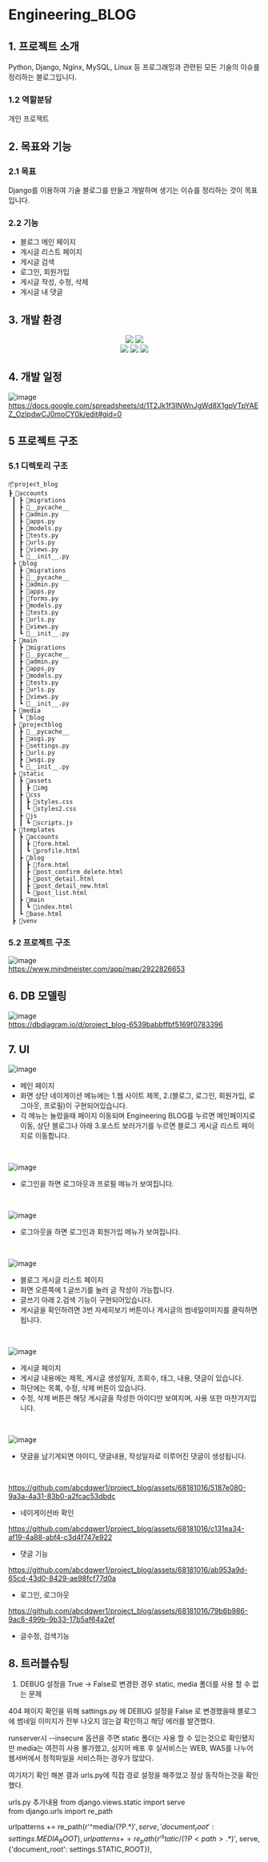 # Engineering_BLOG

## 1. 프로젝트 소개
Python, Django, Nginx, MySQL, Linux 등 프로그래밍과 관련된 모든 기술의 이슈를 정리하는 블로그입니다.

### 1.2 역할분담
개인 프로젝트

## 2. 목표와 기능
### 2.1 목표
Django를 이용하여 기술 블로그를 만들고 개발하며 생기는 이슈를 정리하는 것이 목표입니다.

### 2.2 기능
- 블로그 메인 페이지
- 게시글 리스트 페이지
- 게시글 검색
- 로그인, 회원가입  
- 게시글 작성, 수정, 삭제
- 게시글 내 댓글

## 3. 개발 환경
<div align=center>
<img src="https://img.shields.io/badge/python-3776AB?style=for-the-badge&logo=python&logoColor=white">
<img src="https://img.shields.io/badge/django-092E20?style=for-the-badge&logo=django&logoColor=white">
<br>
  
<img src="https://img.shields.io/badge/html5-E34F26?style=for-the-badge&logo=html5&logoColor=white"> 
<img src="https://img.shields.io/badge/css-1572B6?style=for-the-badge&logo=css3&logoColor=white">
<img src="https://img.shields.io/badge/bootstrap-7952B3?style=for-the-badge&logo=bootstrap&logoColor=white">
</div>

## 4. 개발 일정
![image](https://github.com/abcdqwer1/project_blog/assets/68181016/05180271-c294-451f-acc7-d67f6e35b92a)
<br>
https://docs.google.com/spreadsheets/d/1T2Jk1f3INWnJgWd8X1gpVTpYAEZ_OzIpdwCJ0moCY0k/edit#gid=0

## 5 프로젝트 구조
### 5.1 디렉토리 구조
```
📦project_blog
┣ 📂accounts
 ┃ ┣ 📂migrations
 ┃ ┣ 📂__pycache__
 ┃ ┣ 📜admin.py
 ┃ ┣ 📜apps.py
 ┃ ┣ 📜models.py
 ┃ ┣ 📜tests.py
 ┃ ┣ 📜urls.py
 ┃ ┣ 📜views.py
 ┃ ┗ 📜__init__.py
 ┣ 📂blog
 ┃ ┣ 📂migrations
 ┃ ┣ 📂__pycache__
 ┃ ┣ 📜admin.py
 ┃ ┣ 📜apps.py
 ┃ ┣ 📜forms.py
 ┃ ┣ 📜models.py
 ┃ ┣ 📜tests.py
 ┃ ┣ 📜urls.py
 ┃ ┣ 📜views.py
 ┃ ┗ 📜__init__.py
 ┣ 📂main
 ┃ ┣ 📂migrations
 ┃ ┣ 📂__pycache__
 ┃ ┣ 📜admin.py
 ┃ ┣ 📜apps.py
 ┃ ┣ 📜models.py
 ┃ ┣ 📜tests.py
 ┃ ┣ 📜urls.py
 ┃ ┣ 📜views.py
 ┃ ┗ 📜__init__.py
 ┣ 📂media
 ┃ ┗ 📂blog
 ┣ 📂projectblog
 ┃ ┣ 📂__pycache__
 ┃ ┣ 📜asgi.py
 ┃ ┣ 📜settings.py
 ┃ ┣ 📜urls.py
 ┃ ┣ 📜wsgi.py
 ┃ ┗ 📜__init__.py
 ┣ 📂static
 ┃ ┣ 📂assets
 ┃ ┃ ┣ 📂img
 ┃ ┣ 📂css
 ┃ ┃ ┣ 📜styles.css
 ┃ ┃ ┗ 📜styles2.css
 ┃ ┣ 📂js
 ┃ ┃ ┗ 📜scripts.js
 ┣ 📂templates
 ┃ ┣ 📂accounts
 ┃ ┃ ┣ 📜form.html
 ┃ ┃ ┗ 📜profile.html
 ┃ ┣ 📂blog
 ┃ ┃ ┣ 📜form.html
 ┃ ┃ ┣ 📜post_confirm_delete.html
 ┃ ┃ ┣ 📜post_detail.html
 ┃ ┃ ┣ 📜post_detail_new.html
 ┃ ┃ ┗ 📜post_list.html
 ┃ ┣ 📂main
 ┃ ┃ ┗ 📜index.html
 ┃ ┗ 📜base.html
 ┣ 📂venv
```
### 5.2 프로젝트 구조
![image](https://github.com/abcdqwer1/project_blog/assets/68181016/ef686a88-efb3-46ff-960d-f3f5bbfa5c06)
<br>
https://www.mindmeister.com/app/map/2922826653

## 6. DB 모델링
![image](https://github.com/abcdqwer1/project_blog/assets/68181016/6dc6d799-bad7-4a7f-a940-4eddc16ee3e4)
<br>
https://dbdiagram.io/d/project_blog-6539babbffbf5169f0783396

## 7. UI
![image](https://github.com/abcdqwer1/project_blog/assets/68181016/ef5b0927-bb4c-479d-9120-744c8999f866)

- 메인 페이지
- 화면 상단 네이게이션 메뉴에는 1.웹 사이트 제목, 2.(블로그, 로그인, 회원가입, 로그아웃, 프로필)이 구현되어있습니다.
- 각 메뉴는 눌렀을때 페이지 이동되며 Engineering BLOG를 누르면 메인페이지로 이동, 상단 블로그나 아래 3.포스트 보러가기를 누르면 블로그 게시글 리스트 페이지로 이동합니다.

<br>

![image](https://github.com/abcdqwer1/project_blog/assets/68181016/ad752b8e-cd30-4d35-923f-8cf7718fca28)
- 로그인을 하면 로그아웃과 프로필 메뉴가 보여집니다.

<br>

![image](https://github.com/abcdqwer1/project_blog/assets/68181016/6dd13a1f-1bc9-4281-b64e-e45da8562493)
- 로그아웃을 하면 로그인과 회원가입 메뉴가 보여집니다.

<br>

![image](https://github.com/abcdqwer1/project_blog/assets/68181016/130e1f59-d8c3-482c-84f8-bf13a58395cc)
- 블로그 게시글 리스트 페이지
- 화면 오른쪽에 1.글쓰기를 눌러 글 작성이 가능합니다.
- 글쓰기 아래 2.검색 기능이 구현되어있습니다.
- 게시글을 확인하려면 3번 자세히보기 버튼이나 게시글의 썸네일이미지를 클릭하면 됩니다.
<br>

![image](https://github.com/abcdqwer1/project_blog/assets/68181016/2e66b1fb-0fe3-48f0-b0db-383a34d565b5)

- 게시글 페이지
- 게시글 내용에는 제목, 게시글 생성일자, 조회수, 태그, 내용, 댓글이 있습니다.
- 하단에는 목록, 수정, 삭제 버튼이 있습니다.
- 수정, 삭제 버튼은 해당 게시글을 작성한 아이디만 보여지며, 사용 또한 마찬가지입니다.
<br>

![image](https://github.com/abcdqwer1/project_blog/assets/68181016/bc7051ff-b80b-4b60-8d8a-f3c4f0c0978e)
- 댓글을 남기게되면 아이디, 댓글내용, 작성일자로 이루어진 댓글이 생성됩니다.
<br>

https://github.com/abcdqwer1/project_blog/assets/68181016/5187e080-9a3a-4a31-83b0-a2fcac53dbdc

- 네이게이션바 확인

https://github.com/abcdqwer1/project_blog/assets/68181016/c131ea34-af19-4a88-abf4-c3d4f747e922

- 댓글 기능 

https://github.com/abcdqwer1/project_blog/assets/68181016/ab953a9d-65cd-43d0-8429-ae98fcf77d0a

- 로그인, 로그아웃

https://github.com/abcdqwer1/project_blog/assets/68181016/79b6b986-9ac8-499b-9b33-17b5af64a2ef

- 글수정, 검색기능



## 8. 트러블슈팅

1. DEBUG 설정을 True -> False로 변경한 경우 static, media 폴더를 사용 할 수 없는 문제


404 페이지 확인을 위해 sattings.py 에 DEBUG 설정을 False 로 변경했을때 블로그에 썸네일 이미지가 전부 나오지 않는걸 확인하고 해당 에러를 발견했다.  


runserver시 --insecure 옵션을 주면 static 폴더는 사용 할 수 있는것으로 확인됐지만 media는 여전히 사용 불가했고, 심지어 배포 후 실서비스는 WEB, WAS를 나누어 웹서버에서 정적파일을 서비스하는 경우가 많았다.  


여기저기 확인 해본 결과 urls.py에 직접 경로 설정을 해주었고 정상 동작하는것을 확인했다.  


urls.py 추가내용
from django.views.static import serve  
from django.urls import re_path  


urlpatterns += re_path(r'^media/(?P<path>.*)$', serve,{'document_root': settings.MEDIA_ROOT}),  
urlpatterns += re_path(r'^static/(?P<path>.*)$', serve,{'document_root': settings.STATIC_ROOT}),



